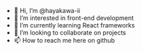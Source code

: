- 👋 Hi, I’m @hayakawa-ii
- 👀 I’m interested in front-end development
- 🌱 I’m currently learning React frameworks
- 💞️ I’m looking to collaborate on projects
- 📫 How to reach me here on github

<!---
hayakawa-ii/hayakawa-ii is a ✨ special ✨ repository because its `README.md` (this file) appears on your GitHub profile.
You can click the Preview link to take a look at your changes.
--->
